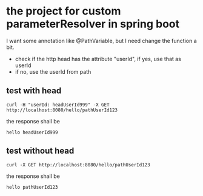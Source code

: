 # the project for custom parameterResolver in spring boot

I want some annotation like @PathVariable, but I need change the function a bit. 
- check if the http head has the attribute "userId", if yes, use that as userId
- if no, use the userId from path 

## test with head
```
curl -H "userId: headUserId999" -X GET http://localhost:8080/hello/pathUserId123
```
the response shall be 
```
hello headUserId999
```

## test without head
```
curl -X GET http://localhost:8080/hello/pathUserId123
```
the response shall be
```
hello pathUserId123
```